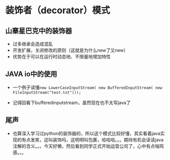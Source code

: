 # 装饰者（decorator）模式
## 山寨星巴克中的装饰器
* 过多继承会造成混乱
* 开发扩展，关闭修改的原则（这就是为什么new了又new）
* 优势在于可以在运行时动态地、不限量地增加特性
## JAVA io中的使用
* 一个例子读懂`new LowerCaseInputStream(new BufferedInputStream(new FileInputStream("test.txt")));`
* 记得回看下bufferedinputstream，虽然现在也不太写java了
## 尾声
* 也算深入学习过python的装饰器的，所以这个模式比较好懂，其实看着java实现的有点发笑，这叫装饰吗，这明明叫包裹，哈哈哈。。。期待有机会读读java注解的含义。。。今天好懒，然后看到同学正式开始运营公司了，心中有点嗡鸣感。。。